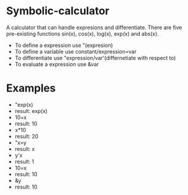 # Symbolic-calculator

A calculator that can handle expresions and differentiate. There are five pre-existing functions sin(x), cos(x), log(x), exp(x) and abs(x).

* To define a expression use "(expresion)
* To define a variable use constant/expression=var
* To differentiate use "expression/var'(differnetiate with respect to)
* To evaluate a expression use &var

# Examples

* "exp(x)
* result: exp(x)
* 10=x
* result: 10
* x*10
* result: 20
* "x=y
* result: x
* y'x
* result: 1
* 10=x
* result: 10
* &y
* result: 10

